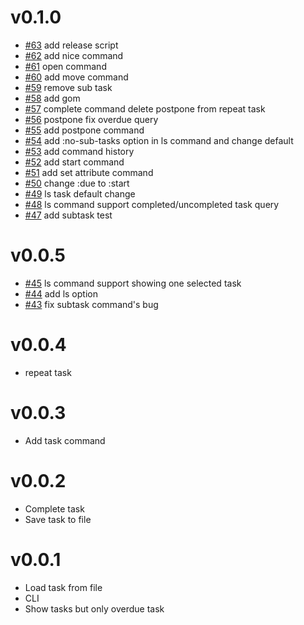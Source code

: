 # v0.1.0
- [#63](https://github.com/.Repo.owner/.Repo.repository/pull/63) add release script
- [#62](https://github.com/.Repo.owner/.Repo.repository/pull/62) add nice command
- [#61](https://github.com/.Repo.owner/.Repo.repository/pull/61) open command
- [#60](https://github.com/.Repo.owner/.Repo.repository/pull/60) add move command
- [#59](https://github.com/.Repo.owner/.Repo.repository/pull/59) remove sub task
- [#58](https://github.com/.Repo.owner/.Repo.repository/pull/58) add gom
- [#57](https://github.com/.Repo.owner/.Repo.repository/pull/57) complete command delete postpone from repeat task
- [#56](https://github.com/.Repo.owner/.Repo.repository/pull/56) postpone fix overdue query
- [#55](https://github.com/.Repo.owner/.Repo.repository/pull/55) add postpone command
- [#54](https://github.com/.Repo.owner/.Repo.repository/pull/54) add :no-sub-tasks option in ls command and change default
- [#53](https://github.com/.Repo.owner/.Repo.repository/pull/53) add command history
- [#52](https://github.com/.Repo.owner/.Repo.repository/pull/52) add start command
- [#51](https://github.com/.Repo.owner/.Repo.repository/pull/51) add set attribute command
- [#50](https://github.com/.Repo.owner/.Repo.repository/pull/50) change :due to :start
- [#49](https://github.com/.Repo.owner/.Repo.repository/pull/49) ls task default change
- [#48](https://github.com/.Repo.owner/.Repo.repository/pull/48) ls command support completed/uncompleted task query
- [#47](https://github.com/.Repo.owner/.Repo.repository/pull/47) add subtask test


# v0.0.5
- [#45](https://github.com/ota42y/plaintodo/pull/45) ls command support showing one selected task
- [#44](https://github.com/ota42y/plaintodo/pull/44) add ls option
- [#43](https://github.com/ota42y/plaintodo/pull/43) fix subtask command's bug

# v0.0.4
* repeat task

# v0.0.3
* Add task command

# v0.0.2
* Complete task
* Save task to file

# v0.0.1
* Load task from file
* CLI
* Show tasks but only overdue task
